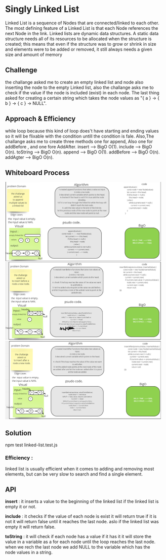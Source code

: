 # Singly Linked List
  Linked List is a sequence of Nodes that are connected/linked to each other. The most defining feature of a Linked List is that each Node references the next Node in the link.
  Linked lists are dynamic data structures. A static data structure needs all of its resources to be allocated when the structure is created; this means that even if the structure was to grow or shrink in size and elements were to be added or removed, it still always needs a given size and amount of memory
## Challenge
the challange asked me to create an empty linked list and node also inserting the node to the empty Linked list, also the challange asks me to check if the value if the node is included (exist) in each node.
The last thing asked for creating a certain string which takes the node values as "{ a } -> { b } -> { c } -> NULL".
## Approach & Efficiency
while loop because this kind of loop does't have starting and ending values so it will be flixable with the condition untill the condition is fale. 
Also,The challange asks me to create three methods one for append, Also one for addBefore , and one fore AddAfter.
insert --> BigO O(1).
include --> BigO O(n).
toString --> BigO O(n).
append --> BigO O(1).
addBefore --> BigO O(n).
addAgter --> BigO O(n).
## Whiteboard Process
![](./append.png)
![](./insertBefore.png)
![](./insertAfter.png)

## Solution
npm test linked-list.test.js
### Efficiency :
linked list is usually efficient when it comes to adding and removing most elements, but can be very slow to search and find a single element.
## API
**insert** : it inserts a value to the beginning of the linked list if the linked list is empty it or not.

**include** : it checks if the value of each node is exist it will return true if it is not it will return false until it reaches the last node.
aslo if the linked list was empty it will return false.

**toString** : it will check if each node has a value if it has it it will store the value in a variable as a  for each node  until the loop reaches the last node.
when we rech the last node we add NULL to the variable which has the node values in a string.
